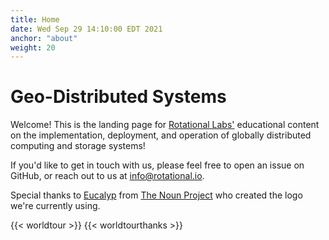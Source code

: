 ```yaml
---
title: Home
date: Wed Sep 29 14:10:00 EDT 2021
anchor: "about"
weight: 20
---
```


# Geo-Distributed Systems

Welcome! This is the landing page for [Rotational Labs'](https://rotational.io/) educational content on the implementation, deployment, and operation of globally distributed computing and storage systems!

If you'd like to get in touch with us, please feel free to open an issue on GitHub, or reach out to us at info@rotational.io.

Special thanks to [Eucalyp](https://thenounproject.com/eucalyp/) from [The Noun Project](https://thenounproject.com/) who created the logo we're currently using.

{{< worldtour >}}
{{< worldtourthanks >}}